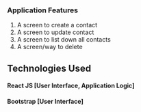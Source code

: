 ### Application Features

1. A screen to create a contact 
2. A screen to update contact 
3. A screen to list down all contacts 
4. A screen/way to delete


## Technologies Used

#### React JS [User Interface, Application Logic]
#### Bootstrap [User Interface]
